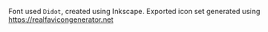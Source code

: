 Font used `Didot`, created using Inkscape. Exported icon set generated using https://realfavicongenerator.net

